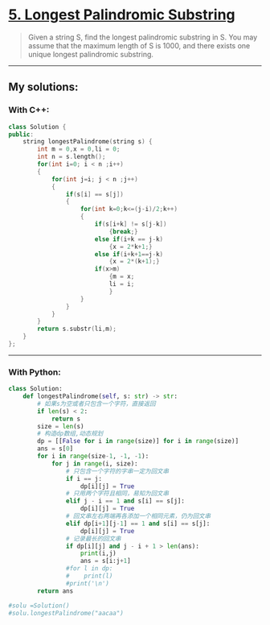 [5. Longest Palindromic Substring](https://leetcode.com/problems/longest-palindromic-substring/)
==================================
>
>Given a string S, find the longest palindromic substring in S. You may assume that the maximum length of S is 1000, and there exists one unique longest palindromic substring.

----------
## My solutions:
### With C++:

```C++
class Solution {
public:
    string longestPalindrome(string s) {
        int m = 0,x = 0,li = 0;
        int n = s.length();
        for(int i=0; i < n ;i++)
        {
            for(int j=i; j < n ;j++)
            {
                if(s[i] == s[j])
                {
                    for(int k=0;k<=(j-i)/2;k++)
                    {
                        if(s[i+k] != s[j-k])
                            {break;}
                        else if(i+k == j-k)
                            {x = 2*k+1;}
                        else if(i+k+1==j-k)
                            {x = 2*(k+1);}
                        if(x>m)
                            {m = x;
                            li = i;
                            }
                    }
                }
            }
        }
        return s.substr(li,m);
    }
};
```

----------
### With Python:

```python
class Solution:
    def longestPalindrome(self, s: str) -> str:
        # 如果s为空或者只包含一个字符，直接返回
        if len(s) < 2:
            return s
        size = len(s)
        # 构造dp数组,动态规划
        dp = [[False for i in range(size)] for i in range(size)]
        ans = s[0]
        for i in range(size-1, -1, -1):
            for j in range(i, size):
                # 只包含一个字符的字串一定为回文串
                if i == j: 
                    dp[i][j] = True
                # 只用两个字符且相同，易知为回文串
                elif j - i == 1 and s[i] == s[j]:
                    dp[i][j] = True
                # 回文串左右两端再各添加一个相同元素，仍为回文串
                elif dp[i+1][j-1] == 1 and s[i] == s[j]:
                    dp[i][j] = True
                # 记录最长的回文串
                if dp[i][j] and j - i + 1 > len(ans):
                    print(i,j)
                    ans = s[i:j+1]
                #for l in dp:
                #    print(l)
                #print('\n')
        return ans

#solu =Solution()
#solu.longestPalindrome("aacaa")
```